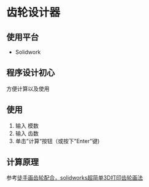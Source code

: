 # 齿轮设计器
## 使用平台
+ Solidwork
## 程序设计初心
方便计算以及使用
## 使用
1. 输入 模数
2. 输入 齿数
3. 单击”计算“按钮（或按下"Enter"键)
## 计算原理
参考[徒手画齿轮配合，solidworks超简单3D打印齿轮画法](https://www.bilibili.com/video/BV13Y411o7As/?spm_id_from=333.337.search-card.all.click&vd_source=1d445b1c3b05069f509cd96e77d440c7)
